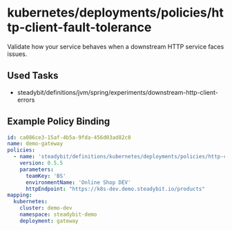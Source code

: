 # kubernetes/deployments/policies/http-client-fault-tolerance

Validate how your service behaves when a downstream HTTP service faces issues.

## Used Tasks

- steadybit/definitions/jvm/spring/experiments/downstream-http-client-errors

## Example Policy Binding

````yaml
id: ca086ce3-15af-4b5a-9fda-456d03ad82c0
name: demo-gateway
policies:
  - name: 'steadybit/definitions/kubernetes/deployments/policies/http-client-fault-tolerance'
    version: 0.5.5
    parameters:
      teamKey: 'BS'
      environmentName: 'Online Shop DEV'
      httpEndpoint: "https://k8s-dev.demo.steadybit.io/products"
mapping:
  kubernetes:
    cluster: demo-dev
    namespace: steadybit-demo
    deployment: gateway
````